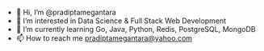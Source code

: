 - 👋 Hi, I’m @pradiptamegantara
- 👀 I’m interested in Data Science & Full Stack Web Development
- 🌱 I’m currently learning Go, Java, Python, Redis, PostgreSQL, MongoDB
- 📫 How to reach me pradiptamegantara@yahoo.com

<!---
pradiptamegantara/pradiptamegantara is a ✨ special ✨ repository because its `README.md` (this file) appears on your GitHub profile.
You can click the Preview link to take a look at your changes.
--->
